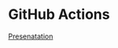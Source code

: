 # GitHub Actions

[Presenatation](https://docs.google.com/presentation/d/17bmSFnFgUJPprl5qYZMacen7VfkZHYjoWC50d6qWAR4/edit?usp=sharing)
